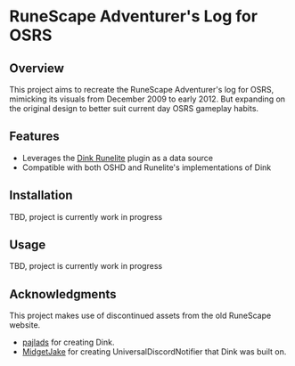 # RuneScape Adventurer's Log for OSRS

## Overview

This project aims to recreate the RuneScape Adventurer's log for OSRS, mimicking its visuals from December 2009 to early 2012. But expanding on the original design to better suit current day OSRS gameplay habits.

## Features

- Leverages the [Dink Runelite](https://github.com/pajlads/DinkPlugin) plugin as a data source
- Compatible with both OSHD and Runelite's implementations of Dink

## Installation

TBD, project is currently work in progress

## Usage

TBD, project is currently work in progress


## Acknowledgments

This project makes use of discontinued assets from the old RuneScape website.

- [pajlads](https://github.com/pajlads) for creating Dink.
- [MidgetJake](https://github.com/MidgetJake) for creating UniversalDiscordNotifier that Dink was built on.
